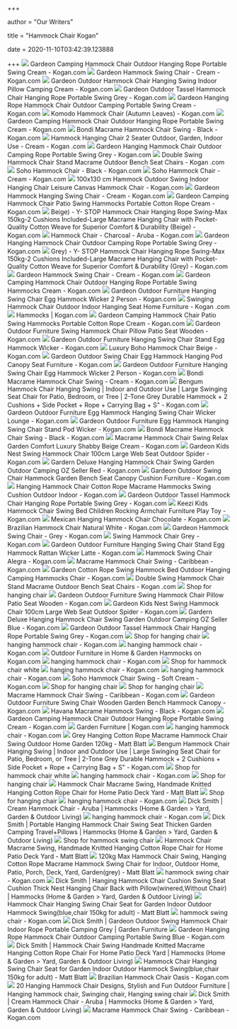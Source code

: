 +++
        
author = "Our Writers"
        
title = "Hammock Chair Kogan"
        
date = 2020-11-10T03:42:39.123888
        
+++
[ ![](https://assets.kogan.com/images/new-aim/NAI-HM-CHAIR-HAYTI-CREAM/1-2587b64223-hm-chair-hayti-cream-06.jpg?auto=webp&canvas=753%2C502&fit=bounds&height=502&quality=75&width=753)](https://assets.kogan.com/images/new-aim/NAI-HM-CHAIR-HAYTI-CREAM/1-2587b64223-hm-chair-hayti-cream-06.jpg?auto=webp&canvas=753%2C502&fit=bounds&height=502&quality=75&width=753) Gardeon Camping Hammock Chair Outdoor Hanging Rope Portable Swing Cream -  Kogan.com
[ ![](https://assets.kogan.com/images/esold/ESO-HM-CHAIR-PILLOW-CREAM/1-84aa035fe6-hm-chair-pillow-cream-00.jpg?auto=webp&canvas=753%2C502&fit=bounds&height=502&quality=75&width=753)](https://assets.kogan.com/images/esold/ESO-HM-CHAIR-PILLOW-CREAM/1-84aa035fe6-hm-chair-pillow-cream-00.jpg?auto=webp&canvas=753%2C502&fit=bounds&height=502&quality=75&width=753) Gardeon Hammock Swing Chair - Cream - Kogan.com
[ ![](https://assets.kogan.com/images/new-aim/NAI-HM-CHAIR-PILLOW-CREAM/1-f82a110331-hm-chair-pillow-cream-06.jpg?auto=webp&canvas=753%2C502&fit=bounds&height=502&quality=75&width=753)](https://assets.kogan.com/images/new-aim/NAI-HM-CHAIR-PILLOW-CREAM/1-f82a110331-hm-chair-pillow-cream-06.jpg?auto=webp&canvas=753%2C502&fit=bounds&height=502&quality=75&width=753) Gardeon Outdoor Hammock Chair Hanging Swing Indoor Pillow Camping Cream -  Kogan.com
[ ![](https://assets.kogan.com/images/new-aim/NAI-HM-CHAIR-TASSEL-GREY/1-74ea48e468-hm-chair-tassel-grey-06.jpg?auto=webp&canvas=753%2C502&fit=bounds&height=502&quality=75&width=753)](https://assets.kogan.com/images/new-aim/NAI-HM-CHAIR-TASSEL-GREY/1-74ea48e468-hm-chair-tassel-grey-06.jpg?auto=webp&canvas=753%2C502&fit=bounds&height=502&quality=75&width=753) Gardeon Outdoor Tassel Hammock Chair Hanging Rope Portable Swing Grey -  Kogan.com
[ ![](https://assets.kogan.com/images/new-aim/NAI-HM-CHAIR-ARM-CREAM/1-92494399e6-hm-chair-arm-cream-06.jpg?auto=webp&canvas=753%2C502&fit=bounds&height=502&quality=75&width=753)](https://assets.kogan.com/images/new-aim/NAI-HM-CHAIR-ARM-CREAM/1-92494399e6-hm-chair-arm-cream-06.jpg?auto=webp&canvas=753%2C502&fit=bounds&height=502&quality=75&width=753) Gardeon Hanging Rope Hammock Chair Outdoor Camping Portable Swing Cream -  Kogan.com
[ ![](https://assets.kogan.com/files/product/KDHMKCHRALA/KDHMKCHRALA.jpg?auto=webp&canvas=753%2C502&fit=bounds&height=502&quality=75&width=753)](https://assets.kogan.com/files/product/KDHMKCHRALA/KDHMKCHRALA.jpg?auto=webp&canvas=753%2C502&fit=bounds&height=502&quality=75&width=753) Komodo Hammock Chair (Autumn Leaves) - Kogan.com
[ ![](https://assets.kogan.com/images/new-aim/NAI-HM-CHAIR-HAYTI-CREAM/2-9abca350df-hm-chair-hayti-cream-00.jpg?auto=webp&canvas=753%2C502&fit=bounds&height=502&quality=75&width=753)](https://assets.kogan.com/images/new-aim/NAI-HM-CHAIR-HAYTI-CREAM/2-9abca350df-hm-chair-hayti-cream-00.jpg?auto=webp&canvas=753%2C502&fit=bounds&height=502&quality=75&width=753) Gardeon Camping Hammock Chair Outdoor Hanging Rope Portable Swing Cream -  Kogan.com
[ ![](https://assets.kogan.com/images/ivoryanddeene/IVO-IVD396/1-db3bd2f661-black-macrame-hammock-chair-swing-bondi.jpg?auto=webp&canvas=753%2C502&fit=bounds&height=502&quality=75&width=753)](https://assets.kogan.com/images/ivoryanddeene/IVO-IVD396/1-db3bd2f661-black-macrame-hammock-chair-swing-bondi.jpg?auto=webp&canvas=753%2C502&fit=bounds&height=502&quality=75&width=753) Bondi Macrame Hammock Chair Swing - Black - Kogan.com
[ ![](https://assets.kogan.com/images/bestbuysonline/BBO-NEWGARHM-CHAIR-DOU-CREAM/1-5cb8e701f1-hm-chair-dou-cream-00.jpg?auto=webp&canvas=753%2C502&fit=bounds&height=502&quality=75&width=753)](https://assets.kogan.com/images/bestbuysonline/BBO-NEWGARHM-CHAIR-DOU-CREAM/1-5cb8e701f1-hm-chair-dou-cream-00.jpg?auto=webp&canvas=753%2C502&fit=bounds&height=502&quality=75&width=753) Hammock Hanging Chair 2 Seater Outdoor, Garden, Indoor Use - Cream - Kogan .com
[ ![](https://assets.kogan.com/images/new-aim/NAI-HM-CHAIR-ARM-GREY/1-3e372fe879-hm-chair-arm-grey-06.jpg?auto=webp&canvas=753%2C502&fit=bounds&height=502&quality=75&width=753)](https://assets.kogan.com/images/new-aim/NAI-HM-CHAIR-ARM-GREY/1-3e372fe879-hm-chair-arm-grey-06.jpg?auto=webp&canvas=753%2C502&fit=bounds&height=502&quality=75&width=753) Gardeon Hanging Hammock Chair Outdoor Camping Rope Portable Swing Grey -  Kogan.com
[ ![](https://assets.kogan.com/images/new-aim/NAI-HM-CHAIR-STAND-U-DOU-CREAM/1-1a1f82fabd-hm-chair-stand-u-dou-cream-06.jpg?auto=webp&canvas=753%2C502&fit=bounds&height=502&quality=75&width=753)](https://assets.kogan.com/images/new-aim/NAI-HM-CHAIR-STAND-U-DOU-CREAM/1-1a1f82fabd-hm-chair-stand-u-dou-cream-06.jpg?auto=webp&canvas=753%2C502&fit=bounds&height=502&quality=75&width=753) Double Swing Hammock Chair Stand Macrame Outdoor Bench Seat Chairs - Kogan .com
[ ![](https://assets.kogan.com/images/ivoryanddeene/IVO-IVD341/1-14258cc2ec-soho-black-hammock.jpg?auto=webp&canvas=753%2C502&fit=bounds&height=502&quality=75&width=753)](https://assets.kogan.com/images/ivoryanddeene/IVO-IVD341/1-14258cc2ec-soho-black-hammock.jpg?auto=webp&canvas=753%2C502&fit=bounds&height=502&quality=75&width=753) Soho Hammock Chair - Black - Kogan.com
[ ![](https://assets.kogan.com/images/ivoryanddeene/IVO-IVD342/1-999bf8865a-cream-soho-hammock-lifestyle.png?auto=webp&canvas=753%2C502&fit=bounds&height=502&quality=90&width=753)](https://assets.kogan.com/images/ivoryanddeene/IVO-IVD342/1-999bf8865a-cream-soho-hammock-lifestyle.png?auto=webp&canvas=753%2C502&fit=bounds&height=502&quality=90&width=753) Soho Hammock Chair - Cream - Kogan.com
[ ![](https://assets.kogan.com/images/yeksuper/YKS-SKUF46520/1-947b6853d1-rb9kfl75cxkas3cqaakts7s_czm397.jpg?auto=webp&canvas=753%2C502&fit=bounds&height=502&quality=75&width=753)](https://assets.kogan.com/images/yeksuper/YKS-SKUF46520/1-947b6853d1-rb9kfl75cxkas3cqaakts7s_czm397.jpg?auto=webp&canvas=753%2C502&fit=bounds&height=502&quality=75&width=753) 100x130 cm Hammock Outdoor Swing Indoor Hanging Chair Leisure Canvas Hammock  Chair - Kogan.com
[ ![](https://assets.kogan.com/images/esold/ESO-HM-CHAIR-ARM-CREAM/1-7ac99c2469-hm-chair-arm-cream-00.jpg?auto=webp&canvas=753%2C502&fit=bounds&height=502&quality=75&width=753)](https://assets.kogan.com/images/esold/ESO-HM-CHAIR-ARM-CREAM/1-7ac99c2469-hm-chair-arm-cream-00.jpg?auto=webp&canvas=753%2C502&fit=bounds&height=502&quality=75&width=753) Gardeon Hammock Hanging Swing Chair - Cream - Kogan.com
[ ![](https://assets.kogan.com/images/discoveryournook/NOO-32591924035677/1-a010f99c40-hm-chair-sqa-cream-00.jpg?auto=webp&canvas=753%2C502&fit=bounds&height=502&quality=75&width=753)](https://assets.kogan.com/images/discoveryournook/NOO-32591924035677/1-a010f99c40-hm-chair-sqa-cream-00.jpg?auto=webp&canvas=753%2C502&fit=bounds&height=502&quality=75&width=753) Gardeon Camping Hammock Chair Patio Swing Hammocks Portable Cotton Rope  Cream - Kogan.com
[ ![](https://assets.kogan.com/images/shoptheglobe/STG-61-297893148-AU/1-a915d4ae4d-7.jpeg?auto=webp&canvas=753%2C502&fit=bounds&height=502&quality=75&width=753)](https://assets.kogan.com/images/shoptheglobe/STG-61-297893148-AU/1-a915d4ae4d-7.jpeg?auto=webp&canvas=753%2C502&fit=bounds&height=502&quality=75&width=753) Beige) - Y- STOP Hammock Chair Hanging Rope Swing-Max 150kg-2 Cushions  Included-Large Macrame Hanging Chair with Pocket- Quality Cotton Weave for  Superior Comfort & Durability (Beige) - Kogan.com
[ ![](https://assets.kogan.com/images/ivoryanddeene/IVO-IVD224/1-76b6632ceb-charcoal-french-provincial-hammock-chair-ivd224-lifestyle.jpg?auto=webp&canvas=753%2C502&fit=bounds&height=502&quality=75&width=753)](https://assets.kogan.com/images/ivoryanddeene/IVO-IVD224/1-76b6632ceb-charcoal-french-provincial-hammock-chair-ivd224-lifestyle.jpg?auto=webp&canvas=753%2C502&fit=bounds&height=502&quality=75&width=753) Hammock Chair - Charcoal - Aruba - Kogan.com
[ ![](https://assets.kogan.com/images/new-aim/NAI-HM-CHAIR-ARM-GREY/2-3ba4070494-hm-chair-arm-grey-00.jpg?auto=webp&canvas=753%2C502&fit=bounds&height=502&quality=75&width=753)](https://assets.kogan.com/images/new-aim/NAI-HM-CHAIR-ARM-GREY/2-3ba4070494-hm-chair-arm-grey-00.jpg?auto=webp&canvas=753%2C502&fit=bounds&height=502&quality=75&width=753) Gardeon Hanging Hammock Chair Outdoor Camping Rope Portable Swing Grey -  Kogan.com
[ ![](https://assets.kogan.com/images/shoptheglobe/STG-61-297893149-AU/1-caef6f224a-7.jpeg?auto=webp&canvas=753%2C502&fit=bounds&height=502&quality=75&width=753)](https://assets.kogan.com/images/shoptheglobe/STG-61-297893149-AU/1-caef6f224a-7.jpeg?auto=webp&canvas=753%2C502&fit=bounds&height=502&quality=75&width=753) Grey) - Y- STOP Hammock Chair Hanging Rope Swing-Max 150kg-2 Cushions  Included-Large Macrame Hanging Chair with Pocket- Quality Cotton Weave for  Superior Comfort & Durability (Grey) - Kogan.com
[ ![](https://assets.kogan.com/images/findsports/FSS-HM-CHAIR-SWING-CREAM/1-019de564b9-hm-chair-swing-cream.jpg?auto=webp&canvas=1200%2C630&fit=bounds&height=630&quality=75&width=1200)](https://assets.kogan.com/images/findsports/FSS-HM-CHAIR-SWING-CREAM/1-019de564b9-hm-chair-swing-cream.jpg?auto=webp&canvas=1200%2C630&fit=bounds&height=630&quality=75&width=1200) Gardeon Hammock Swing Chair - Cream - Kogan.com
[ ![](https://assets.kogan.com/images/discoveryournook/NOO-32591923773533/7-9f12823b04-hm-chair-hayti-cream-99.jpg?auto=webp&canvas=753%2C502&fit=bounds&height=502&quality=75&width=753)](https://assets.kogan.com/images/discoveryournook/NOO-32591923773533/7-9f12823b04-hm-chair-hayti-cream-99.jpg?auto=webp&canvas=753%2C502&fit=bounds&height=502&quality=75&width=753) Gardeon Camping Hammock Chair Outdoor Hanging Rope Portable Swing Hammocks  Cream - Kogan.com
[ ![](https://assets.kogan.com/images/new-aim/NAI-HM-EGG-ROPE-D-GREY/1-b2ee026f77-hm-egg-rope-d-grey-06.jpg?auto=webp&canvas=1200%2C630&fit=bounds&height=630&quality=75&width=1200)](https://assets.kogan.com/images/new-aim/NAI-HM-EGG-ROPE-D-GREY/1-b2ee026f77-hm-egg-rope-d-grey-06.jpg?auto=webp&canvas=1200%2C630&fit=bounds&height=630&quality=75&width=1200) Gardeon Outdoor Furniture Hanging Swing Chair Egg Hammock Wicker 2 Person -  Kogan.com
[ ![](https://assets.kogan.com/images/houseofdasein/HDN-33997426425994/1-20fb9fdf20-product-image-1403553382.jpg?auto=webp&canvas=753%2C502&fit=bounds&height=502&quality=75&width=753)](https://assets.kogan.com/images/houseofdasein/HDN-33997426425994/1-20fb9fdf20-product-image-1403553382.jpg?auto=webp&canvas=753%2C502&fit=bounds&height=502&quality=75&width=753) Swinging Hammock Chair Outdoor Indoor Hanging Seat Home Furniture - Kogan .com
[ ![](https://assets.kogan.com/files/product/2020/KDHMKCHRALB_2/KDHMKCHRALB_1.jpg?auto=webp&canvas=340%2C226&fit=bounds&height=226&quality=75&width=340)](https://assets.kogan.com/files/product/2020/KDHMKCHRALB_2/KDHMKCHRALB_1.jpg?auto=webp&canvas=340%2C226&fit=bounds&height=226&quality=75&width=340) Hammocks | Kogan.com
[ ![](https://assets.kogan.com/images/nestz/NSZ-29362000265300/1-a5dac0e5d2-gardeon-camping-hammock-chair-patio-swing-hammocks-portable-cotton-rope-cream-outdoor-furniture-nestz-com-au_366.jpg?auto=webp&canvas=753%2C502&fit=bounds&height=502&quality=75&width=753)](https://assets.kogan.com/images/nestz/NSZ-29362000265300/1-a5dac0e5d2-gardeon-camping-hammock-chair-patio-swing-hammocks-portable-cotton-rope-cream-outdoor-furniture-nestz-com-au_366.jpg?auto=webp&canvas=753%2C502&fit=bounds&height=502&quality=75&width=753) Gardeon Camping Hammock Chair Patio Swing Hammocks Portable Cotton Rope  Cream - Kogan.com
[ ![](https://assets.kogan.com/images/new-aim/NAI-HM-TIM-CHAIR-STAN-OX/1-c12c5c41e6-hm-tim-chair-stan-ox-06.jpg?auto=webp&canvas=1200%2C630&fit=bounds&height=630&quality=75&width=1200)](https://assets.kogan.com/images/new-aim/NAI-HM-TIM-CHAIR-STAN-OX/1-c12c5c41e6-hm-tim-chair-stan-ox-06.jpg?auto=webp&canvas=1200%2C630&fit=bounds&height=630&quality=75&width=1200) Gardeon Outdoor Furniture Swing Hammock Chair Pillow Patio Seat Wooden -  Kogan.com
[ ![](https://assets.kogan.com/images/new-aim/NAI-HM-EGG-ROPE-D-LACR/1-64aac7830d-hm-egg-rope-d-lacr-06.jpg?auto=webp&canvas=753%2C502&fit=bounds&height=502&quality=75&width=753)](https://assets.kogan.com/images/new-aim/NAI-HM-EGG-ROPE-D-LACR/1-64aac7830d-hm-egg-rope-d-lacr-06.jpg?auto=webp&canvas=753%2C502&fit=bounds&height=502&quality=75&width=753) Gardeon Outdoor Furniture Hanging Swing Chair Stand Egg Hammock Wicker -  Kogan.com
[ ![](https://assets.kogan.com/images/ozhammocks/OZH-SQ2995847/1-137671f39e-il_fullxfull792337379_6yda.jpg?auto=webp&canvas=753%2C502&fit=bounds&height=502&quality=75&width=753)](https://assets.kogan.com/images/ozhammocks/OZH-SQ2995847/1-137671f39e-il_fullxfull792337379_6yda.jpg?auto=webp&canvas=753%2C502&fit=bounds&height=502&quality=75&width=753) Luxury Boho Hammock Chair Beige - Kogan.com
[ ![](https://assets.kogan.com/images/new-aim/NAI-HM-EGG-FOLD-S-GREY/1-ffade21964-hm-egg-fold-s-grey-06.jpg?auto=webp&canvas=753%2C502&fit=bounds&height=502&quality=75&width=753)](https://assets.kogan.com/images/new-aim/NAI-HM-EGG-FOLD-S-GREY/1-ffade21964-hm-egg-fold-s-grey-06.jpg?auto=webp&canvas=753%2C502&fit=bounds&height=502&quality=75&width=753) Gardeon Outdoor Swing Chair Egg Hammock Hanging Pod Canopy Seat Furniture -  Kogan.com
[ ![](https://assets.kogan.com/images/new-aim/NAI-HM-EGG-ROPE-D-GREY/2-65f42e809a-hm-egg-rope-d-grey-00.jpg?auto=webp&canvas=753%2C502&fit=bounds&height=502&quality=75&width=753)](https://assets.kogan.com/images/new-aim/NAI-HM-EGG-ROPE-D-GREY/2-65f42e809a-hm-egg-rope-d-grey-00.jpg?auto=webp&canvas=753%2C502&fit=bounds&height=502&quality=75&width=753) Gardeon Outdoor Furniture Hanging Swing Chair Egg Hammock Wicker 2 Person -  Kogan.com
[ ![](https://assets.kogan.com/images/ivoryanddeene/IVO-IVD395/5-4344730ee1-cream-macrame-hammock-chair-swing-bondi-1_2bd23563-3a18-4757-8334-456740748a48.jpg?auto=webp&canvas=753%2C502&fit=bounds&height=502&quality=75&width=753)](https://assets.kogan.com/images/ivoryanddeene/IVO-IVD395/5-4344730ee1-cream-macrame-hammock-chair-swing-bondi-1_2bd23563-3a18-4757-8334-456740748a48.jpg?auto=webp&canvas=753%2C502&fit=bounds&height=502&quality=75&width=753) Bondi Macrame Hammock Chair Swing - Cream - Kogan.com
[ ![](https://assets.kogan.com/images/shoptheglobe/STG-61-297893235-AU/1-b03099bb3d-7.jpeg?auto=webp&canvas=753%2C502&fit=bounds&height=502&quality=75&width=753)](https://assets.kogan.com/images/shoptheglobe/STG-61-297893235-AU/1-b03099bb3d-7.jpeg?auto=webp&canvas=753%2C502&fit=bounds&height=502&quality=75&width=753) Bengum Hammock Chair Hanging Swing | Indoor and Outdoor Use | Large  Swinging Seat Chair for Patio, Bedroom, or Tree | 2-Tone Grey Durable  Hammock + 2 Cushions + Side Pocket + Rope + Carrying Bag + S" - Kogan.com
[ ![](https://assets.kogan.com/images/new-aim/NAI-HM-EGG-RAN-S-BKGR-AB/1-7e11fee33c-hm-egg-ran-s-bkgr-ab-06.jpg?auto=webp&canvas=1200%2C630&fit=bounds&height=630&quality=75&width=1200)](https://assets.kogan.com/images/new-aim/NAI-HM-EGG-RAN-S-BKGR-AB/1-7e11fee33c-hm-egg-ran-s-bkgr-ab-06.jpg?auto=webp&canvas=1200%2C630&fit=bounds&height=630&quality=75&width=1200) Gardeon Outdoor Furniture Egg Hammock Hanging Swing Chair Wicker Lounge -  Kogan.com
[ ![](https://assets.kogan.com/images/new-aim/NAI-HM-EGG-ROPE-S-GREY/1-94322876dc-hm-egg-rope-s-grey-06.jpg?auto=webp&canvas=753%2C502&fit=bounds&height=502&quality=75&width=753)](https://assets.kogan.com/images/new-aim/NAI-HM-EGG-ROPE-S-GREY/1-94322876dc-hm-egg-rope-s-grey-06.jpg?auto=webp&canvas=753%2C502&fit=bounds&height=502&quality=75&width=753) Gardeon Outdoor Furniture Egg Hammock Hanging Swing Chair Stand Pod Wicker  - Kogan.com
[ ![](https://assets.kogan.com/images/ivoryanddeene/IVO-IVD396/2-70cc084517-black-macrame-hammock-chair-swing-bondi-1.jpg?auto=webp&canvas=753%2C502&fit=bounds&height=502&quality=75&width=753)](https://assets.kogan.com/images/ivoryanddeene/IVO-IVD396/2-70cc084517-black-macrame-hammock-chair-swing-bondi-1.jpg?auto=webp&canvas=753%2C502&fit=bounds&height=502&quality=75&width=753) Bondi Macrame Hammock Chair Swing - Black - Kogan.com
[ ![](https://assets.kogan.com/images/techacc/JSK-FY748-HammockChair/1-34e6ad71b2-s-l1600_45c7d559-7a79-427b-8a06-1c3060cf5261.jpg?auto=webp&canvas=753%2C502&fit=bounds&height=502&quality=75&width=753)](https://assets.kogan.com/images/techacc/JSK-FY748-HammockChair/1-34e6ad71b2-s-l1600_45c7d559-7a79-427b-8a06-1c3060cf5261.jpg?auto=webp&canvas=753%2C502&fit=bounds&height=502&quality=75&width=753) Macrame Hammock Chair Swing Relax Garden Comfort Luxury Shabby Beige Cream  - Kogan.com
[ ![](https://assets.kogan.com/images/new-aim/NAI-HM-CHAIR-NEST-CREAM/1-1b92536492-hm-chair-nest-cream-06.jpg?auto=webp&canvas=753%2C502&fit=bounds&height=502&quality=75&width=753)](https://assets.kogan.com/images/new-aim/NAI-HM-CHAIR-NEST-CREAM/1-1b92536492-hm-chair-nest-cream-06.jpg?auto=webp&canvas=753%2C502&fit=bounds&height=502&quality=75&width=753) Gardeon Kids Nest Swing Hammock Chair 100cm Large Web Seat Outdoor Spider -  Kogan.com
[ ![](https://assets.kogan.com/images/techacc/JSK-FY880-HangingChair-Red/1-82390d4f0d-v-82033__-957268806.jpg?auto=webp&canvas=753%2C502&fit=bounds&height=502&quality=75&width=753)](https://assets.kogan.com/images/techacc/JSK-FY880-HangingChair-Red/1-82390d4f0d-v-82033__-957268806.jpg?auto=webp&canvas=753%2C502&fit=bounds&height=502&quality=75&width=753) Gardern Deluxe Hanging Hammock Chair Swing Garden Outdoor Camping OZ Seller  Red - Kogan.com
[ ![](https://assets.kogan.com/images/new-aim/NAI-GSC-MAJKA-3S-GE/1-cbba6b57f6-gsc-majka-3s-ge-99.jpg?auto=webp&canvas=753%2C502&fit=bounds&height=502&quality=75&width=753)](https://assets.kogan.com/images/new-aim/NAI-GSC-MAJKA-3S-GE/1-cbba6b57f6-gsc-majka-3s-ge-99.jpg?auto=webp&canvas=753%2C502&fit=bounds&height=502&quality=75&width=753) Gardeon Outdoor Swing Chair Hammock Garden Bench Seat Canopy Cushion  Furniture - Kogan.com
[ ![](https://assets.kogan.com/images/techacc/JSK-FY2014-HammockChairCotton/1-100efb4aca-s-l1600_ed795ce4-0f83-4a48-8b4c-51005b1902d1.jpg?auto=webp&canvas=753%2C502&fit=bounds&height=502&quality=75&width=753)](https://assets.kogan.com/images/techacc/JSK-FY2014-HammockChairCotton/1-100efb4aca-s-l1600_ed795ce4-0f83-4a48-8b4c-51005b1902d1.jpg?auto=webp&canvas=753%2C502&fit=bounds&height=502&quality=75&width=753) Hanging Hammock Chair Cotton Rope Macrame Hammocks Swing Cushion Outdoor  Indoor - Kogan.com
[ ![](https://assets.kogan.com/images/new-aim/NAI-HM-CHAIR-TASSEL-GREY/2-fd3dd186f4-hm-chair-tassel-grey-00.jpg?auto=webp&canvas=753%2C502&fit=bounds&height=502&quality=75&width=753)](https://assets.kogan.com/images/new-aim/NAI-HM-CHAIR-TASSEL-GREY/2-fd3dd186f4-hm-chair-tassel-grey-00.jpg?auto=webp&canvas=753%2C502&fit=bounds&height=502&quality=75&width=753) Gardeon Outdoor Tassel Hammock Chair Hanging Rope Portable Swing Grey -  Kogan.com
[ ![](https://assets.kogan.com/images/new-aim/NAI-HM-TIM-ARC-KIDS-BLUE/1-5c95794599-hm-tim-arc-kids-blue-06.jpg?auto=webp&canvas=753%2C502&fit=bounds&height=502&quality=75&width=753)](https://assets.kogan.com/images/new-aim/NAI-HM-TIM-ARC-KIDS-BLUE/1-5c95794599-hm-tim-arc-kids-blue-06.jpg?auto=webp&canvas=753%2C502&fit=bounds&height=502&quality=75&width=753) Keezi Kids Hammock Chair Swing Bed Children Rocking Armchair Furniture Play  Toy - Kogan.com
[ ![](https://assets.kogan.com/images/ozhammocks/OZH-SQ4798327/1-a3cbbf3930-crch0070_choc_1.jpg?auto=webp&canvas=753%2C502&fit=bounds&height=502&quality=75&width=753)](https://assets.kogan.com/images/ozhammocks/OZH-SQ4798327/1-a3cbbf3930-crch0070_choc_1.jpg?auto=webp&canvas=753%2C502&fit=bounds&height=502&quality=75&width=753) Mexican Hanging Hammock Chair Chocolate - Kogan.com
[ ![](https://assets.kogan.com/images/ozhammocks/OZH-SQ3902228/1-1f6e847d0c-copyofb5001.jpg?auto=webp&canvas=753%2C502&fit=bounds&height=502&quality=75&width=753)](https://assets.kogan.com/images/ozhammocks/OZH-SQ3902228/1-1f6e847d0c-copyofb5001.jpg?auto=webp&canvas=753%2C502&fit=bounds&height=502&quality=75&width=753) Brazilian Hammock Chair Natural White - Kogan.com
[ ![](https://assets.kogan.com/images/discoveryournook/NOO-32591927279709/1-f538784a26-hm-chair-pillow-grey-00.jpg?auto=webp&canvas=753%2C502&fit=bounds&height=502&quality=75&width=753)](https://assets.kogan.com/images/discoveryournook/NOO-32591927279709/1-f538784a26-hm-chair-pillow-grey-00.jpg?auto=webp&canvas=753%2C502&fit=bounds&height=502&quality=75&width=753) Gardeon Hammock Swing Chair - Grey - Kogan.com
[ ![](https://assets.kogan.com/images/ozhammocks/OZH-SQ1265362/1-7f6cf1b014-hm-chair-sqa-grey-00.jpg?auto=webp&canvas=753%2C502&fit=bounds&height=502&quality=75&width=753)](https://assets.kogan.com/images/ozhammocks/OZH-SQ1265362/1-7f6cf1b014-hm-chair-sqa-grey-00.jpg?auto=webp&canvas=753%2C502&fit=bounds&height=502&quality=75&width=753) Swing Hammock Chair Grey - Kogan.com
[ ![](https://assets.kogan.com/images/nestz/NSZ-30714343325780/1-cb54da7cef-gardeon-outdoor-furniture-hanging-swing-chair-stand-egg-hammock-rattan-wicker-latte-nestz-living-356.jpg?auto=webp&canvas=753%2C502&fit=bounds&height=502&quality=75&width=753)](https://assets.kogan.com/images/nestz/NSZ-30714343325780/1-cb54da7cef-gardeon-outdoor-furniture-hanging-swing-chair-stand-egg-hammock-rattan-wicker-latte-nestz-living-356.jpg?auto=webp&canvas=753%2C502&fit=bounds&height=502&quality=75&width=753) Gardeon Outdoor Furniture Hanging Swing Chair Stand Egg Hammock Rattan  Wicker Latte - Kogan.com
[ ![](https://assets.kogan.com/images/findsports/FSS-V97-hschalegra/1-c698eecd46-v97-hschalegra.jpg?auto=webp&canvas=753%2C502&fit=bounds&height=502&quality=75&width=753)](https://assets.kogan.com/images/findsports/FSS-V97-hschalegra/1-c698eecd46-v97-hschalegra.jpg?auto=webp&canvas=753%2C502&fit=bounds&height=502&quality=75&width=753) Hammock Swing Chair Alegra - Kogan.com
[ ![](https://assets.kogan.com/images/ivoryanddeene/IVO-IVD506/3-7aeb732b26-ivd506-caribbean-macrame-hammock-2.jpg?auto=webp&canvas=340%2C226&fit=bounds&height=226&quality=75&width=340)](https://assets.kogan.com/images/ivoryanddeene/IVO-IVD506/3-7aeb732b26-ivd506-caribbean-macrame-hammock-2.jpg?auto=webp&canvas=340%2C226&fit=bounds&height=226&quality=75&width=340) Macrame Hammock Chair Swing - Caribbean - Kogan.com
[ ![](https://assets.kogan.com/images/new-aim/NAI-HM-BED-BAR-MES-S-CR/1-d8cf98d120-hm-bed-bar-mes-s-cr-06.jpg?auto=webp&canvas=753%2C502&fit=bounds&height=502&quality=75&width=753)](https://assets.kogan.com/images/new-aim/NAI-HM-BED-BAR-MES-S-CR/1-d8cf98d120-hm-bed-bar-mes-s-cr-06.jpg?auto=webp&canvas=753%2C502&fit=bounds&height=502&quality=75&width=753) Gardeon Cotton Rope Swing Hammock Bed Outdoor Hanging Camping Hammocks Chair  - Kogan.com
[ ![](https://assets.kogan.com/images/new-aim/NAI-HM-CHAIR-STAND-U-DOU-CREAM/2-4ff29ce8e0-hm-chair-stand-u-dou-cream-00.jpg?auto=webp&canvas=753%2C502&fit=bounds&height=502&quality=75&width=753)](https://assets.kogan.com/images/new-aim/NAI-HM-CHAIR-STAND-U-DOU-CREAM/2-4ff29ce8e0-hm-chair-stand-u-dou-cream-00.jpg?auto=webp&canvas=753%2C502&fit=bounds&height=502&quality=75&width=753) Double Swing Hammock Chair Stand Macrame Outdoor Bench Seat Chairs - Kogan .com
[ ![](https://assets.kogan.com/images/decorstar/DCS-DTW%20003/1-a4dd570e75-ringwood_crescent.png?auto=webp&canvas=1200%2C630&fit=bounds&height=630&quality=90&width=1200)](https://assets.kogan.com/images/decorstar/DCS-DTW%20003/1-a4dd570e75-ringwood_crescent.png?auto=webp&canvas=1200%2C630&fit=bounds&height=630&quality=90&width=1200) Shop for hanging chair
[ ![](https://assets.kogan.com/images/new-aim/NAI-HM-TIM-CHAIR-STAN-OX/2-111d0a712f-hm-tim-chair-stan-ox-00.jpg?auto=webp&canvas=753%2C502&fit=bounds&height=502&quality=75&width=753)](https://assets.kogan.com/images/new-aim/NAI-HM-TIM-CHAIR-STAN-OX/2-111d0a712f-hm-tim-chair-stan-ox-00.jpg?auto=webp&canvas=753%2C502&fit=bounds&height=502&quality=75&width=753) Gardeon Outdoor Furniture Swing Hammock Chair Pillow Patio Seat Wooden -  Kogan.com
[ ![](https://assets.kogan.com/images/new-aim/NAI-HM-CHAIR-NEST-CREAM/2-645097bc60-hm-chair-nest-cream-00.jpg?auto=webp&canvas=753%2C502&fit=bounds&height=502&quality=75&width=753)](https://assets.kogan.com/images/new-aim/NAI-HM-CHAIR-NEST-CREAM/2-645097bc60-hm-chair-nest-cream-00.jpg?auto=webp&canvas=753%2C502&fit=bounds&height=502&quality=75&width=753) Gardeon Kids Nest Swing Hammock Chair 100cm Large Web Seat Outdoor Spider -  Kogan.com
[ ![](https://assets.kogan.com/images/techacc/JSK-FY880-HangingChair-Blue/1-6232cb4f67-v-2073722__-539438308.jpg?auto=webp&canvas=753%2C502&fit=bounds&height=502&quality=75&width=753)](https://assets.kogan.com/images/techacc/JSK-FY880-HangingChair-Blue/1-6232cb4f67-v-2073722__-539438308.jpg?auto=webp&canvas=753%2C502&fit=bounds&height=502&quality=75&width=753) Gardern Deluxe Hanging Hammock Chair Swing Garden Outdoor Camping OZ Seller  Blue - Kogan.com
[ ![](https://assets.kogan.com/images/new-aim/NAI-HM-CHAIR-TASSEL-GREY/7-1527cf23d3-hm-chair-tassel-grey-05.jpg?auto=webp&canvas=753%2C502&fit=bounds&height=502&quality=75&width=753)](https://assets.kogan.com/images/new-aim/NAI-HM-CHAIR-TASSEL-GREY/7-1527cf23d3-hm-chair-tassel-grey-05.jpg?auto=webp&canvas=753%2C502&fit=bounds&height=502&quality=75&width=753) Gardeon Outdoor Tassel Hammock Chair Hanging Rope Portable Swing Grey -  Kogan.com
[ ![](https://assets.kogan.com/images/yeksuper/YKS-SKUF14512/1-4101e59162-rb9kfv9a58carhvoaa3nfs7c6um854.jpg?auto=webp&canvas=340%2C226&fit=bounds&height=226&quality=75&width=340)](https://assets.kogan.com/images/yeksuper/YKS-SKUF14512/1-4101e59162-rb9kfv9a58carhvoaa3nfs7c6um854.jpg?auto=webp&canvas=340%2C226&fit=bounds&height=226&quality=75&width=340) Shop for hanging chair
[ ![](https://assets.kogan.com/images/esold/ESO-HM-CHAIR-PILLOW-BLUE/1-2d6d425a30-hm-chair-pillow-blue-00.jpg?auto=webp&canvas=340%2C226&fit=bounds&height=226&quality=75&width=340)](https://assets.kogan.com/images/esold/ESO-HM-CHAIR-PILLOW-BLUE/1-2d6d425a30-hm-chair-pillow-blue-00.jpg?auto=webp&canvas=340%2C226&fit=bounds&height=226&quality=75&width=340) hanging hammock chair - Kogan.com
[ ![](https://assets.kogan.com/images/vidaxl/VDX-40353/1-06c9d02c5a-8718475803256_a_en_hd_1.jpg?auto=webp&canvas=340%2C226&fit=bounds&height=226&quality=75&width=340)](https://assets.kogan.com/images/vidaxl/VDX-40353/1-06c9d02c5a-8718475803256_a_en_hd_1.jpg?auto=webp&canvas=340%2C226&fit=bounds&height=226&quality=75&width=340) hanging hammock chair - Kogan.com
[ ![](https://assets.kogan.com/files/Category-Banners(2020)/DiningsetsDPT.jpg?auto=webp&quality=75)](https://assets.kogan.com/files/Category-Banners(2020)/DiningsetsDPT.jpg?auto=webp&quality=75) Outdoor Furniture in Home & Garden Hammocks on Kogan.com
[ ![](https://assets.kogan.com/images/ymcollections/YMC-36386907357333/1-df49eac943-item_5081004e-dad3-452e-86e9-a7311641b0f1.png?auto=webp&canvas=340%2C226&fit=bounds&height=226&quality=90&width=340)](https://assets.kogan.com/images/ymcollections/YMC-36386907357333/1-df49eac943-item_5081004e-dad3-452e-86e9-a7311641b0f1.png?auto=webp&canvas=340%2C226&fit=bounds&height=226&quality=90&width=340) hanging hammock chair - Kogan.com
[ ![](https://assets.kogan.com/images/yeksuper/YKS-POA5917542/1-1a3acf00da-rb9kfl236dkahovhaarjvlkx47c257.jpg?auto=webp&canvas=340%2C226&fit=bounds&height=226&quality=75&width=340)](https://assets.kogan.com/images/yeksuper/YKS-POA5917542/1-1a3acf00da-rb9kfl236dkahovhaarjvlkx47c257.jpg?auto=webp&canvas=340%2C226&fit=bounds&height=226&quality=75&width=340) Shop for hammock chair white
[ ![](https://assets.kogan.com/images/vidaxl/VDX-40354/1-5a21d39895-8718475803263_a_en_hd_1.jpg?auto=webp&canvas=340%2C226&fit=bounds&height=226&quality=75&width=340)](https://assets.kogan.com/images/vidaxl/VDX-40354/1-5a21d39895-8718475803263_a_en_hd_1.jpg?auto=webp&canvas=340%2C226&fit=bounds&height=226&quality=75&width=340) hanging hammock chair - Kogan.com
[ ![](https://assets.kogan.com/images/new-aim/NAI-HM-TIM-CHAIR-MAT-AB/1-ff08ffedcc-hm-tim-chair-mat-ab-06.jpg?auto=webp&canvas=340%2C226&fit=bounds&height=226&quality=75&width=340)](https://assets.kogan.com/images/new-aim/NAI-HM-TIM-CHAIR-MAT-AB/1-ff08ffedcc-hm-tim-chair-mat-ab-06.jpg?auto=webp&canvas=340%2C226&fit=bounds&height=226&quality=75&width=340) hanging hammock chair - Kogan.com
[ ![](https://assets.kogan.com/images/ivoryanddeene/IVO-IVD549/1-f644560dc7-ivd549_cream-on-cream-soho-hanging-hammock-lifestyle_1200x1200.jpg?auto=webp&canvas=753%2C502&fit=bounds&height=502&quality=75&width=753)](https://assets.kogan.com/images/ivoryanddeene/IVO-IVD549/1-f644560dc7-ivd549_cream-on-cream-soho-hanging-hammock-lifestyle_1200x1200.jpg?auto=webp&canvas=753%2C502&fit=bounds&height=502&quality=75&width=753) Soho Hammock Chair Swing - Soft Cream - Kogan.com
[ ![](https://assets.kogan.com/images/yeksuper/YKS-SKUF51744/1-6828a9330c-rb9kfv8ygi2ad-hoaam8bfbasku095.jpg?auto=webp&canvas=340%2C226&fit=bounds&height=226&quality=75&width=340)](https://assets.kogan.com/images/yeksuper/YKS-SKUF51744/1-6828a9330c-rb9kfv8ygi2ad-hoaam8bfbasku095.jpg?auto=webp&canvas=340%2C226&fit=bounds&height=226&quality=75&width=340) Shop for hanging chair
[ ![](https://assets.kogan.com/images/yeksuper/YKS-SKUF46926/1-59a37ccfed-rb9kfl74xzmahlazaapec6ovo00565.jpg?auto=webp&canvas=340%2C226&fit=bounds&height=226&quality=75&width=340)](https://assets.kogan.com/images/yeksuper/YKS-SKUF46926/1-59a37ccfed-rb9kfl74xzmahlazaapec6ovo00565.jpg?auto=webp&canvas=340%2C226&fit=bounds&height=226&quality=75&width=340) Shop for hanging chair
[ ![](https://assets.kogan.com/images/ivoryanddeene/IVO-IVD506/5-b9944b8527-ivd506-caribbean-macrame-hammock-4.jpg?auto=webp&canvas=753%2C502&fit=bounds&height=502&quality=75&width=753)](https://assets.kogan.com/images/ivoryanddeene/IVO-IVD506/5-b9944b8527-ivd506-caribbean-macrame-hammock-4.jpg?auto=webp&canvas=753%2C502&fit=bounds&height=502&quality=75&width=753) Macrame Hammock Chair Swing - Caribbean - Kogan.com
[ ![](https://assets.kogan.com/images/new-aim/NAI-ODF-GSC-W2S-CC-AB/1-dd9b81295b-odf-gsc-w2s-cc-ab-99.jpg?auto=webp&canvas=753%2C502&fit=bounds&height=502&quality=75&width=753)](https://assets.kogan.com/images/new-aim/NAI-ODF-GSC-W2S-CC-AB/1-dd9b81295b-odf-gsc-w2s-cc-ab-99.jpg?auto=webp&canvas=753%2C502&fit=bounds&height=502&quality=75&width=753) Gardeon Outdoor Furniture Swing Chair Wooden Garden Bench Hammock Canopy -  Kogan.com
[ ![](https://assets.kogan.com/images/ivoryanddeene/IVO-IVD411/1-a8c690e8ef-black-havana-macrame-hammock-ivd411_5d0aeed9-67e7-48c5-b049-6413657802c4.jpg?auto=webp&canvas=753%2C502&fit=bounds&height=502&quality=75&width=753)](https://assets.kogan.com/images/ivoryanddeene/IVO-IVD411/1-a8c690e8ef-black-havana-macrame-hammock-ivd411_5d0aeed9-67e7-48c5-b049-6413657802c4.jpg?auto=webp&canvas=753%2C502&fit=bounds&height=502&quality=75&width=753) Havana Macrame Hammock Swing - Black - Kogan.com
[ ![](https://assets.kogan.com/images/new-aim/NAI-HM-CHAIR-HAYTI-CREAM/7-8fb4502e44-hm-chair-hayti-cream-05.jpg?auto=webp&canvas=753%2C502&fit=bounds&height=502&quality=75&width=753)](https://assets.kogan.com/images/new-aim/NAI-HM-CHAIR-HAYTI-CREAM/7-8fb4502e44-hm-chair-hayti-cream-05.jpg?auto=webp&canvas=753%2C502&fit=bounds&height=502&quality=75&width=753) Gardeon Camping Hammock Chair Outdoor Hanging Rope Portable Swing Cream -  Kogan.com
[ ![](https://assets.kogan.com/files/product/2020/SLBAL7PSTGA/SLMACKEGCBA-01.jpg?auto=webp&canvas=1200%2C630&fit=bounds&height=630&quality=75&width=1200)](https://assets.kogan.com/files/product/2020/SLBAL7PSTGA/SLMACKEGCBA-01.jpg?auto=webp&canvas=1200%2C630&fit=bounds&height=630&quality=75&width=1200) Garden Furniture | Kogan.com
[ ![](https://assets.kogan.com/images/crazydealsaus/CDA-40354/1-daa39c19d9-hammock_chair_100_x_80_cm_-_brown1.jpg?auto=webp&canvas=340%2C226&fit=bounds&height=226&quality=75&width=340)](https://assets.kogan.com/images/crazydealsaus/CDA-40354/1-daa39c19d9-hammock_chair_100_x_80_cm_-_brown1.jpg?auto=webp&canvas=340%2C226&fit=bounds&height=226&quality=75&width=340) hanging hammock chair - Kogan.com
[ ![](https://assets.kogan.com/images/yeksuper/YKS-SKU843263/6-828c6d5c76-rb9kfvpk-8gapvwvaau-0wyvzo500.jpg?auto=webp&canvas=753%2C502&fit=bounds&height=502&quality=75&width=753)](https://assets.kogan.com/images/yeksuper/YKS-SKU843263/6-828c6d5c76-rb9kfvpk-8gapvwvaau-0wyvzo500.jpg?auto=webp&canvas=753%2C502&fit=bounds&height=502&quality=75&width=753) Grey Hanging Cotton Rope Macrame Hammock Chair Swing Outdoor Home Garden  120kg - Matt Blatt
[ ![](https://assets.kogan.com/images/shoptheglobe/STG-61-297893235-AU/8-7ea4363a9c-7.jpeg?auto=webp&canvas=753%2C502&fit=bounds&height=502&quality=75&width=753)](https://assets.kogan.com/images/shoptheglobe/STG-61-297893235-AU/8-7ea4363a9c-7.jpeg?auto=webp&canvas=753%2C502&fit=bounds&height=502&quality=75&width=753) Bengum Hammock Chair Hanging Swing | Indoor and Outdoor Use | Large  Swinging Seat Chair for Patio, Bedroom, or Tree | 2-Tone Grey Durable  Hammock + 2 Cushions + Side Pocket + Rope + Carrying Bag + S" - Kogan.com
[ ![](https://assets.kogan.com/images/maysarah/MRH-ZxZZxZMkKE/1-c588e68664-rb9kfv6mlzwau0lmaagxadkn13w644.png?auto=webp&canvas=340%2C226&fit=bounds&height=226&quality=90&width=340)](https://assets.kogan.com/images/maysarah/MRH-ZxZZxZMkKE/1-c588e68664-rb9kfv6mlzwau0lmaagxadkn13w644.png?auto=webp&canvas=340%2C226&fit=bounds&height=226&quality=90&width=340) Shop for hammock chair white
[ ![](https://assets.kogan.com/images/zbinstore/ZBS-iIibboF97L/1-2ce46d19f4-rb9kfv8zztgamk6maaxqwsduj4c653.jpg?auto=webp&canvas=340%2C226&fit=bounds&height=226&quality=75&width=340)](https://assets.kogan.com/images/zbinstore/ZBS-iIibboF97L/1-2ce46d19f4-rb9kfv8zztgamk6maaxqwsduj4c653.jpg?auto=webp&canvas=340%2C226&fit=bounds&height=226&quality=75&width=340) hanging hammock chair - Kogan.com
[ ![](https://assets.kogan.com/images/new-aim/NAI-HM-EGG-FOLD-S-CREAM/1-53ef4b35d8-hm-egg-fold-s-cream-06.jpg?auto=webp&canvas=340%2C226&fit=bounds&height=226&quality=75&width=340)](https://assets.kogan.com/images/new-aim/NAI-HM-EGG-FOLD-S-CREAM/1-53ef4b35d8-hm-egg-fold-s-cream-06.jpg?auto=webp&canvas=340%2C226&fit=bounds&height=226&quality=75&width=340) Shop for hanging chair
[ ![](https://assets.kogan.com/images/yeksuper/YKS-POA6850427/1-27bbd042a5-rb9kfv7iiawaasxbaawudo6hrqw348.jpg?auto=webp&canvas=1200%2C630&fit=bounds&height=630&quality=75&width=1200)](https://assets.kogan.com/images/yeksuper/YKS-POA6850427/1-27bbd042a5-rb9kfv7iiawaasxbaawudo6hrqw348.jpg?auto=webp&canvas=1200%2C630&fit=bounds&height=630&quality=75&width=1200) Hammock Chair Macrame Swing, Handmade Knitted Hanging Cotton Rope Chair for  Home Patio Deck Yard - Matt Blatt
[ ![](https://assets.kogan.com/images/artsupplies/ARH-9319844585712/1-5adb6737b9-9319844585712.jpg?auto=webp&canvas=340%2C226&fit=bounds&height=226&quality=75&width=340)](https://assets.kogan.com/images/artsupplies/ARH-9319844585712/1-5adb6737b9-9319844585712.jpg?auto=webp&canvas=340%2C226&fit=bounds&height=226&quality=75&width=340) Shop for hanging chair
[ ![](https://assets.kogan.com/images/new-aim/NAI-HM-CHAIR-STAND-U/1-50d130fa2f-hm-chair-stand-u-06.jpg?auto=webp&canvas=340%2C226&fit=bounds&height=226&quality=75&width=340)](https://assets.kogan.com/images/new-aim/NAI-HM-CHAIR-STAND-U/1-50d130fa2f-hm-chair-stand-u-06.jpg?auto=webp&canvas=340%2C226&fit=bounds&height=226&quality=75&width=340) hanging hammock chair - Kogan.com
[ ![](https://assets.kogan.com/images/ivoryanddeene/IVO-IVD22/2-ca25718d48-cream-hammock-chair-ivory-and-deene_53fe035f-3893-4900-b9be-1123c37bb14f.jpg?auto=webp&canvas=753%2C502&fit=bounds&height=502&quality=75&width=753)](https://assets.kogan.com/images/ivoryanddeene/IVO-IVD22/2-ca25718d48-cream-hammock-chair-ivory-and-deene_53fe035f-3893-4900-b9be-1123c37bb14f.jpg?auto=webp&canvas=753%2C502&fit=bounds&height=502&quality=75&width=753) Dick Smith | Cream Hammock Chair - Aruba | Hammocks (Home & Garden > Yard,  Garden & Outdoor Living)
[ ![](https://assets.kogan.com/images/costway/CST-OP70309BL/1-327c0994ee-op70309bl-6.jpg?auto=webp&canvas=340%2C226&fit=bounds&height=226&quality=75&width=340)](https://assets.kogan.com/images/costway/CST-OP70309BL/1-327c0994ee-op70309bl-6.jpg?auto=webp&canvas=340%2C226&fit=bounds&height=226&quality=75&width=340) hanging hammock chair - Kogan.com
[ ![](https://assets.kogan.com/images/yeksuper/YKS-SKUD16386/1-618e5c7a2b-rb9kfv1mhfmaxq96aasnxknjqlu278.jpg?auto=webp&canvas=1200%2C630&fit=bounds&height=630&quality=75&width=1200)](https://assets.kogan.com/images/yeksuper/YKS-SKUD16386/1-618e5c7a2b-rb9kfv1mhfmaxq96aasnxknjqlu278.jpg?auto=webp&canvas=1200%2C630&fit=bounds&height=630&quality=75&width=1200) Dick Smith | Portable Hanging Hammock Chair Swing Seat Thicken Garden  Camping Travel+Pillows | Hammocks (Home & Garden > Yard, Garden & Outdoor  Living)
[ ![](https://assets.kogan.com/images/esold/ESO-HM-CHAIR-PILLOW-RAINBOW/1-d594a5082f-hm-chair-pillow-rainbow-00.jpg?auto=webp&canvas=1200%2C630&fit=bounds&height=630&quality=75&width=1200)](https://assets.kogan.com/images/esold/ESO-HM-CHAIR-PILLOW-RAINBOW/1-d594a5082f-hm-chair-pillow-rainbow-00.jpg?auto=webp&canvas=1200%2C630&fit=bounds&height=630&quality=75&width=1200) Shop for hammock swing chair
[ ![](https://assets.kogan.com/images/yeksuper/YKS-POA6850427/5-2eaa3e5c66-rb9kfl7ibigavvnnaaos5tfg-i332.jpg?auto=webp&canvas=753%2C502&fit=bounds&height=502&quality=75&width=753)](https://assets.kogan.com/images/yeksuper/YKS-POA6850427/5-2eaa3e5c66-rb9kfl7ibigavvnnaaos5tfg-i332.jpg?auto=webp&canvas=753%2C502&fit=bounds&height=502&quality=75&width=753) Hammock Chair Macrame Swing, Handmade Knitted Hanging Cotton Rope Chair for  Home Patio Deck Yard - Matt Blatt
[ ![](https://assets.kogan.com/images/maysarah/MRH-ZxZZxZMkKE/1-c588e68664-rb9kfv6mlzwau0lmaagxadkn13w644.png?auto=webp&canvas=753%2C502&fit=bounds&height=502&quality=90&width=753)](https://assets.kogan.com/images/maysarah/MRH-ZxZZxZMkKE/1-c588e68664-rb9kfv6mlzwau0lmaagxadkn13w644.png?auto=webp&canvas=753%2C502&fit=bounds&height=502&quality=90&width=753) 120kg Max Hammock Chair Swing, Hanging Cotton Rope Macrame Hammock Swing  Chair for Indoor, Outdoor Home, Patio, Porch, Deck, Yard, Garden(grey) -  Matt Blatt
[ ![](https://assets.kogan.com/images/ozhammocks/OZH-SQ9884424/1-8b02b5d422-hm-bed-bar-mes-d-cr-00.jpg?auto=webp&canvas=340%2C226&fit=bounds&height=226&quality=75&width=340)](https://assets.kogan.com/images/ozhammocks/OZH-SQ9884424/1-8b02b5d422-hm-bed-bar-mes-d-cr-00.jpg?auto=webp&canvas=340%2C226&fit=bounds&height=226&quality=75&width=340) hammock swing chair - Kogan.com
[ ![](https://assets.kogan.com/images/zakarriey/ZKA-zyQzyQVmsw/1-4a2ed023de-833ae3387db54e310d3b7256e47b2b87.jpg?auto=webp&canvas=1200%2C630&fit=bounds&height=630&quality=75&width=1200)](https://assets.kogan.com/images/zakarriey/ZKA-zyQzyQVmsw/1-4a2ed023de-833ae3387db54e310d3b7256e47b2b87.jpg?auto=webp&canvas=1200%2C630&fit=bounds&height=630&quality=75&width=1200) Dick Smith | Hanging Hammock Chair Cushion Swing Seat Cushion Thick Nest Hanging  Chair Back with Pillow(winered,Without Chair) | Hammocks (Home & Garden >  Yard, Garden & Outdoor Living)
[ ![](https://assets.kogan.com/images/yeksuper/YKS-POA6918660/1-daa3ff3dc4-08d29c86a4ba0b136a6e64c96c0e8fb6.jpg?auto=webp&canvas=1200%2C630&fit=bounds&height=630&quality=75&width=1200)](https://assets.kogan.com/images/yeksuper/YKS-POA6918660/1-daa3ff3dc4-08d29c86a4ba0b136a6e64c96c0e8fb6.jpg?auto=webp&canvas=1200%2C630&fit=bounds&height=630&quality=75&width=1200) Hammock Chair Hanging Swing Chair Seat for Garden Indoor Outdoor Hammock  Swing(blue,chair 150kg for adult) - Matt Blatt
[ ![](https://assets.kogan.com/images/bestbuysonline/BBO-NEWGARHM-EGG-FOLD-S-CREAM/1-a5130c0aaa-hm-egg-fold-s-cream-00.jpg?auto=webp&canvas=340%2C226&fit=bounds&height=226&quality=75&width=340)](https://assets.kogan.com/images/bestbuysonline/BBO-NEWGARHM-EGG-FOLD-S-CREAM/1-a5130c0aaa-hm-egg-fold-s-cream-00.jpg?auto=webp&canvas=340%2C226&fit=bounds&height=226&quality=75&width=340) hammock swing chair - Kogan.com
[ ![](https://assets.kogan.com/images/new-aim/NAI-HM-CHAIR-SWING-GREY/2-4c446ccc82-hm-chair-swing-grey-00.jpg?auto=webp&canvas=753%2C502&fit=bounds&height=502&quality=75&width=753)](https://assets.kogan.com/images/new-aim/NAI-HM-CHAIR-SWING-GREY/2-4c446ccc82-hm-chair-swing-grey-00.jpg?auto=webp&canvas=753%2C502&fit=bounds&height=502&quality=75&width=753) Dick Smith | Gardeon Outdoor Swing Hammock Chair Indoor Rope Portable  Camping Grey | Garden Furniture
[ ![](https://assets.kogan.com/images/new-aim/NAI-HM-CHAIR-ARM-BLUE/1-cb3b91d6a0-hm-chair-arm-blue-06.jpg?auto=webp&canvas=753%2C502&fit=bounds&height=502&quality=75&width=753)](https://assets.kogan.com/images/new-aim/NAI-HM-CHAIR-ARM-BLUE/1-cb3b91d6a0-hm-chair-arm-blue-06.jpg?auto=webp&canvas=753%2C502&fit=bounds&height=502&quality=75&width=753) Gardeon Hanging Rope Hammock Chair Outdoor Camping Portable Swing Blue -  Kogan.com
[ ![](https://assets.kogan.com/images/yeksuper/YKS-POA5160187/8-fe3a4a2ffd-rb9kfv0btfyaajlgaax2x7sgen817.jpeg?auto=webp&canvas=753%2C502&fit=bounds&height=502&quality=75&width=753)](https://assets.kogan.com/images/yeksuper/YKS-POA5160187/8-fe3a4a2ffd-rb9kfv0btfyaajlgaax2x7sgen817.jpeg?auto=webp&canvas=753%2C502&fit=bounds&height=502&quality=75&width=753) Dick Smith | Hammock Chair Swing Handmade Knitted Macrame Hanging Cotton  Rope Chair For Home Patio Deck Yard | Hammocks (Home & Garden > Yard,  Garden & Outdoor Living)
[ ![](https://assets.kogan.com/images/yeksuper/YKS-POA6918660/2-869d2c33d2-c13efbe121159f0f7652d5218aaac34e.jpg?auto=webp&canvas=753%2C502&fit=bounds&height=502&quality=75&width=753)](https://assets.kogan.com/images/yeksuper/YKS-POA6918660/2-869d2c33d2-c13efbe121159f0f7652d5218aaac34e.jpg?auto=webp&canvas=753%2C502&fit=bounds&height=502&quality=75&width=753) Hammock Chair Hanging Swing Chair Seat for Garden Indoor Outdoor Hammock  Swing(blue,chair 150kg for adult) - Matt Blatt
[ ![](https://assets.kogan.com/images/ozhammocks/OZH-SQ9105485/1-b644972b71-copyofb5241.jpg?auto=webp&canvas=753%2C502&fit=bounds&height=502&quality=75&width=753)](https://assets.kogan.com/images/ozhammocks/OZH-SQ9105485/1-b644972b71-copyofb5241.jpg?auto=webp&canvas=753%2C502&fit=bounds&height=502&quality=75&width=753) Brazilian Hammock Chair Oasis - Kogan.com
[ ![](https://i.pinimg.com/originals/bd/59/6a/bd596a197b65d22129cc0d1385f634d0.jpg)](https://i.pinimg.com/originals/bd/59/6a/bd596a197b65d22129cc0d1385f634d0.jpg) 20 Hanging Hammock Chair Designs, Stylish and Fun Outdoor Furniture | Hanging  hammock chair, Swinging chair, Hanging swing chair
[ ![](https://assets.kogan.com/images/ivoryanddeene/IVO-IVD22/7-52a6684239-french-cream-luxury-provincial-hammock-chair-detail_28efba74-2ce4-480d-8a28-ca2359e918f7.jpg?auto=webp&canvas=753%2C502&fit=bounds&height=502&quality=75&width=753)](https://assets.kogan.com/images/ivoryanddeene/IVO-IVD22/7-52a6684239-french-cream-luxury-provincial-hammock-chair-detail_28efba74-2ce4-480d-8a28-ca2359e918f7.jpg?auto=webp&canvas=753%2C502&fit=bounds&height=502&quality=75&width=753) Dick Smith | Cream Hammock Chair - Aruba | Hammocks (Home & Garden > Yard,  Garden & Outdoor Living)
[ ![](https://assets.kogan.com/images/ivoryanddeene/IVO-IVD506/4-20c001deba-ivd506-caribbean-macrame-hammock-3.jpg?auto=webp&canvas=753%2C502&fit=bounds&height=502&quality=75&width=753)](https://assets.kogan.com/images/ivoryanddeene/IVO-IVD506/4-20c001deba-ivd506-caribbean-macrame-hammock-3.jpg?auto=webp&canvas=753%2C502&fit=bounds&height=502&quality=75&width=753) Macrame Hammock Chair Swing - Caribbean - Kogan.com

